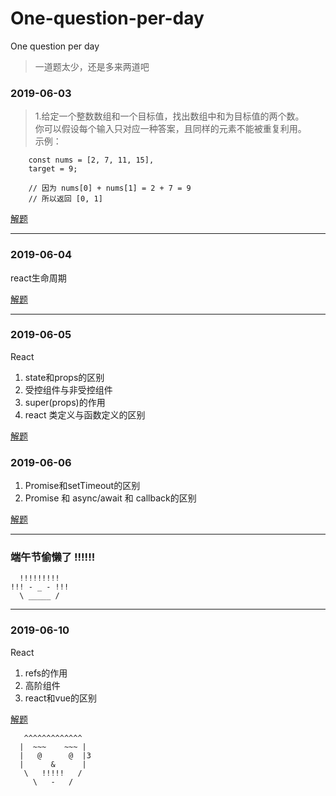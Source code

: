 # One-question-per-day
One question per day

> 一道题太少，还是多来两道吧

### 2019-06-03
> 1.给定一个整数数组和一个目标值，找出数组中和为目标值的两个数。   
>你可以假设每个输入只对应一种答案，且同样的元素不能被重复利用。   
>示例：   
```
    const nums = [2, 7, 11, 15], 
    target = 9;

    // 因为 nums[0] + nums[1] = 2 + 7 = 9
    // 所以返回 [0, 1]
```
[解题](https://github.com/hanfengmi/One-question-per-day/issues/1)

***  

### 2019-06-04

react生命周期   

[解题](https://github.com/hanfengmi/One-question-per-day/issues/2)

---
### 2019-06-05

React 

1. state和props的区别
2. 受控组件与非受控组件
3. super(props)的作用
4. react 类定义与函数定义的区别


[解题](https://github.com/hanfengmi/One-question-per-day/issues/3)

### 2019-06-06

1. Promise和setTimeout的区别
2. Promise 和 async/await 和 callback的区别 


[解题](https://github.com/hanfengmi/One-question-per-day/issues/4)

***
### 端午节偷懒了 !!!!!!
```
  !!!!!!!!!   
!!! - _ - !!!   
  \ _____ /
```
***
### 2019-06-10

React

1. refs的作用
2. 高阶组件
3. react和vue的区别

[解题](https://github.com/hanfengmi/One-question-per-day/issues/5)

```
   ^^^^^^^^^^^^^
  |  ~~~    ~~~ |
  |   @      @  |3
  |      &      |
   \   !!!!!   /
     \   -   /
        
```







